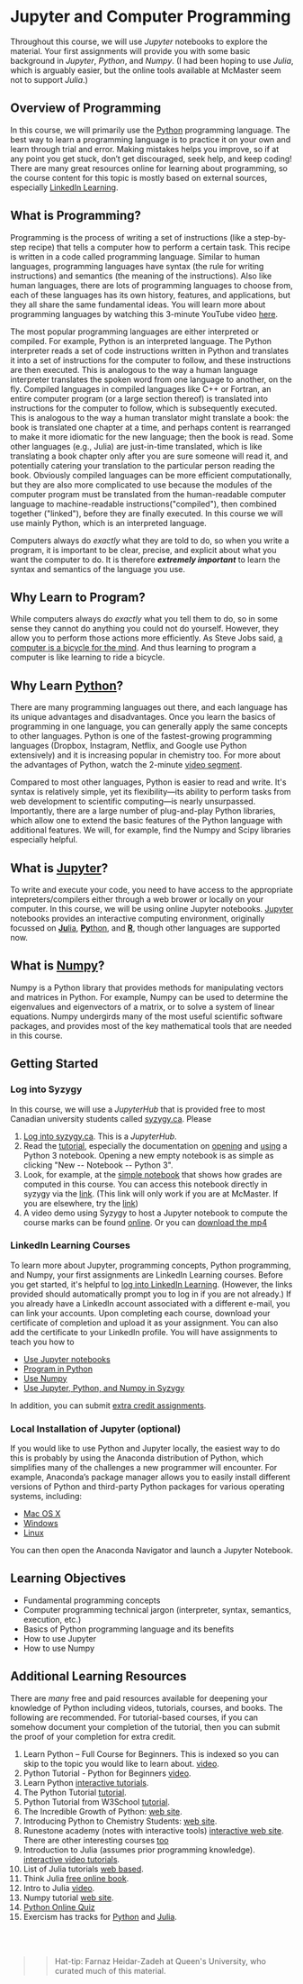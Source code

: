# Jupyter and Computer Programming

Throughout this course, we will use *Jupyter* notebooks to explore the material. Your first assignments will provide you with some basic background in *Jupyter*, *Python*, and *Numpy*. (I had been hoping to use *Julia*, which is arguably easier, but the online tools available at McMaster seem not to support *Julia*.)

## Overview of Programming

In this course, we will primarily use the [Python](https://www.python.org/) programming language. The best way to learn a programming language is to practice it on your own and learn through trial and error. Making mistakes helps you improve, so if at any point you get stuck, don’t get discouraged, seek help, and keep coding! There are many great resources online for learning about programming, so the course content for this topic is mostly based on external sources, especially [LinkedIn Learning](https://lnkd.in/gj-9Xgg).

## What is Programming?

Programming is the process of writing a set of instructions (like a step-by-step recipe) that tells a computer how to perform a certain task. This recipe is written in a code called programming language. Similar to human languages, programming languages have syntax (the rule for writing instructions) and semantics (the meaning of the instructions). Also like human languages, there are lots of programming languages to choose from, each of these languages has its own history, features, and applications, but they all share the same fundamental ideas. You will learn more about programming languages by watching this 3-minute YouTube video [here](https://www.youtube.com/watch?v=EGQh5SZctaE).

The most popular programming languages are either interpreted or compiled. For example, Python is an interpreted language. The Python interpreter reads a set of code instructions written in Python and translates it into a set of instructions for the computer to follow, and these instructions are then executed. This is analogous to the way a human language interpreter translates the spoken word from one language to another, on the fly. Compiled languages in compiled languages like C++ or Fortran, an entire computer program (or a large section thereof) is translated into instructions for the computer to follow, which is subsequently executed. This is analogous to the way a human translator might translate a book: the book is translated one chapter at a time, and perhaps content is rearranged to make it more idiomatic for the new language; then the book is read. Some other languages (e.g., Julia) are just-in-time translated, which is like translating a book chapter only after you are sure someone will read it, and potentially catering your translation to the particular person reading the book. Obviously compiled languages can be more efficient computationally, but they are also more complicated to use because the modules of the computer program must be translated from the human-readable computer language to machine-readable instructions("compiled"), then combined together ("linked"), before they are finally executed. In this course we will use mainly Python, which is an interpreted language.

Computers always do *exactly* what they are told to do, so when you write a program, it is important to be clear, precise, and explicit about what you want the computer to do.  It is therefore ***extremely important*** to learn the syntax and semantics of the language you use.

## Why Learn to Program?

While computers always do *exactly* what you tell them to do, so in some sense they cannot do anything you could not do yourself. However, they allow you to perform those actions more efficiently. As Steve Jobs said, [a computer is a bicycle for the mind](https://www.youtube.com/watch?v=ob_GX50Za6c). And thus learning to program a computer is like learning to ride a bicycle.

## Why Learn [Python](https://docs.python.org/3/)?

There are many programming languages out there, and each language has its unique advantages and disadvantages. Once you learn the basics of programming in one language, you can generally apply the same concepts to other languages. Python is one of the fastest-growing programming languages (Dropbox, Instagram, Netflix, and Google use Python extensively) and it is increasing popular in chemistry too. For more about the advantages of Python, watch the 2-minute [video segment](https://www.linkedin.com/learning/programming-foundations-fundamentals-3/why-python).

Compared to most other languages, Python is easier to read and write. It's syntax is relatively simple, yet its flexibility&mdash;its ability to perform tasks from web development to scientific computing&mdash;is nearly unsurpassed. Importantly, there are a large number of plug-and-play Python libraries, which allow one to extend the basic features of the Python language with additional features. We will, for example, find the Numpy and Scipy libraries especially helpful.

## What is [Jupyter](https://jupyter-notebook.readthedocs.io/en/stable/index.html)?

To write and execute your code, you need to have access to the appropriate intepreters/compilers either through a web brower or locally on your computer. In this course, we will be using online Jupyter notebooks. [Jupyter](https://jupyter.org/) notebooks provides an interactive computing environment, originally focussed on [**Ju**lia](https://julialang.org/), [**Py**thon](https://www.python.org/), and [**R**](https://www.r-project.org/), though other languages are supported now.

## What is [Numpy](https://numpy.org/)?

Numpy is a Python library that provides methods for manipulating vectors and matrices in Python. For example, Numpy can be used to determine the eigenvalues and eigenvectors of a matrix, or to solve a system of linear equations. Numpy undergirds many of the most useful scientific software packages, and provides most of the key mathematical tools that are needed in this course.

## Getting Started

### Log into Syzygy

In this course, we will use a *JupyterHub* that is provided free to most Canadian university students called [syzygy.ca](https://mcmaster.syzygy.ca/). Please

1. [Log into syzygy.ca](https://mcmaster.syzygy.ca/). This is a *JupyterHub*.
2. Read the [tutorial](https://intro.syzygy.ca/), especially the documentation on [opening](https://intro.syzygy.ca/the-basic-elements/) and [using](https://intro.syzygy.ca/python-for-computing/) a Python 3 notebook. Opening a new empty notebook is as simple as clicking "New -- Notebook -- Python 3".
3. Look, for example, at the [simple notebook](../ipynb/GradingDemo.ipynb) that shows how grades are computed in this course. You can access this notebook directly in syzygy via the [link](https://mcmaster.syzygy.ca/jupyter/hub/user-redirect/git-pull?repo=https%3A%2F%2Fgithub.com%2FPaulWAyers%2FIntroQChemProblems&urlpath=tree%2FIntroQChemProblems%2Fipynb%2FGradingDemo.ipynb&branch=main). (This link will only work if you are at McMaster. If you are elsewhere, try the [link](https://pims.syzygy.ca/jupyter/hub/user-redirect/git-pull?repo=https%3A%2F%2Fgithub.com%2FPaulWAyers%2FIntroQChemProblems&urlpath=tree%2FIntroQChemProblems%2Fipynb%2FGradingDemo.ipynb&branch=main))
4. A video demo using Syzygy to host a Jupyter notebook to compute the course marks can be found [online](https://www.macvideo.ca/media/1_5jdntum9). Or you can [download the mp4](linkedFiles/gradesdemo.mp4)

### LinkedIn Learning Courses

To learn more about Jupyter, programming concepts, Python programming, and Numpy, your first assignments are LinkedIn Learning courses. Before you get started, it's helpful to [log into LinkedIn Learning](https://lnkd.in/gj-9Xgg). (However, the links provided should automatically prompt you to log in if you are not already.) If you already have a LinkedIn account associated with a different e-mail, you can link your accounts. Upon completing each course, download your certificate of completion and upload it as your assignment. You can also add the certificate to your LinkedIn profile. You will have assignments to teach you how to

- [Use Jupyter notebooks](../assignments/Jupyter.md)
- [Program in Python](../assignments/python.md)
- [Use Numpy](../assignments/numpy.md)
- [Use Jupyter, Python, and Numpy in Syzygy](../assignments/syzygy.md)

In addition, you can submit [extra credit assignments](../extracredit/programming.md).

### Local Installation of Jupyter (optional)

If you would like to use Python and Jupyter locally, the easiest way to do this is probably by using the Anaconda distribution of Python, which simplifies many of the challenges a new programmer will encounter. For example,  Anaconda’s package manager allows you to easily install different versions of Python and third-party Python packages for various operating systems, including:

- [Mac OS X](https://docs.anaconda.com/anaconda/install/mac-os/)
- [Windows](https://docs.anaconda.com/anaconda/install/windows/)
- [Linux](https://docs.anaconda.com/anaconda/install/linux/)

You can then open the Anaconda Navigator and launch a Jupyter Notebook.

## Learning Objectives

- Fundamental programming concepts
- Computer programming technical jargon (interpreter, syntax, semantics, execution, etc.)
- Basics of Python programming language and its benefits
- How to use Jupyter
- How to use Numpy

## Additional Learning Resources

There are *many* free and paid resources available for deepening your knowledge of Python including videos, tutorials, courses, and books. The following are recommended. For tutorial-based courses, if you can somehow document your completion of the tutorial, then you can submit the proof of your completion for extra credit.

1. Learn Python – Full Course for Beginners. This is indexed so you can skip to the topic you would like to learn about. [video](https://www.youtube.com/watch?time_continue=41&v=rfscVS0vtbw&feature=emb_logo).
1. Python Tutorial - Python for Beginners [video](https://www.youtube.com/watch?v=_uQrJ0TkZlc).
1. Learn Python [interactive tutorials](https://www.learnpython.org/).
1. The Python Tutorial [tutorial](https://docs.python.org/3/tutorial/).
1. Python Tutorial from W3School [tutorial](https://www.w3schools.com/python/default.asp).
1. The Incredible Growth of Python: [web site](https://stackoverflow.blog/2017/09/06/incredible-growth-python/).
1. Introducing Python to Chemistry Students: [web site](https://pythoninchemistry.org/).
2. Runestone academy (notes with interactive tools) [interactive web site](https://runestone.academy/runestone/books/published/thinkcspy/index.html). There are other interesting courses [too](https://runestone.academy/runestone/default/user/login?_next=/runestone/default/index.)
3. Introduction to Julia (assumes prior programming knowledge). [interactive video tutorials](https://juliaacademy.com/p/intro-to-julia).
4. List of Julia tutorials [web based](https://julialang.org/learning/tutorials/).
5. Think Julia [free online book](https://benlauwens.github.io/ThinkJulia.jl/latest/book.html).
6. Intro to Julia [video](https://www.youtube.com/watch?v=8h8rQyEpiZA&t).
7. Numpy tutorial [web site](https://numpy.org/doc/stable/user/quickstart.html).
8. [Python Online Quiz](https://www.tutorialspoint.com/python/python_online_quiz.htm) 
9. Exercism has tracks for [Python](https://exercism.io/tracks/python) and [Julia](https://exercism.io/tracks/julia).

<br/><br/>

>> Hat-tip: Farnaz Heidar-Zadeh at Queen's University, who curated much of this material.
